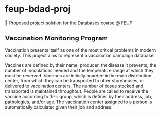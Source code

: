 # feup-bdad-proj

📅 Proposed project solution for the Databases course @ FEUP

## Vaccination Monitoring Program

Vaccination presents itself as one of the most critical problems in modern society. This project aims to represent a vaccination campaign database.

Vaccines are defined by their name, producer, the disease it prevents, the number of inoculations needed and the temperature range at which they must be reserved. Vaccines are initially hoarded in the main distribution center, from which they can be transported to other storehouses, or delivered to vaccination centers. The number of doses stocked and transported is maintained throughout. People are called to receive the vaccine according to their group, which is defined by their address, job, pathologies, and/or age. The vaccination center assigned to a person is automatically calculated given their job and address.
